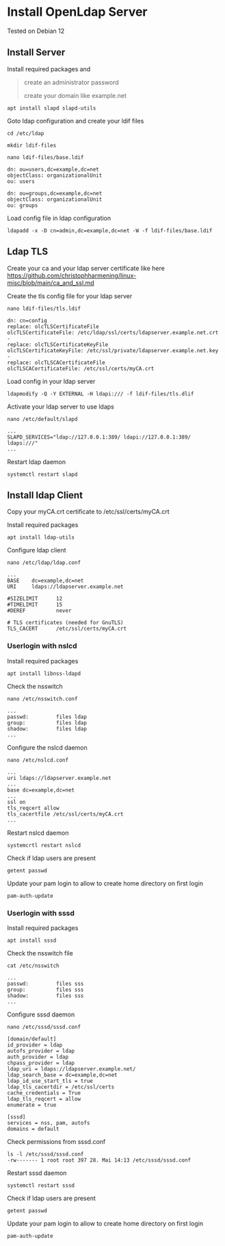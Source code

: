 # Install OpenLdap Server
Tested on Debian 12

## Install Server

Install required packages and 
> create an administrator password
> 
> create your domain like example.net
```
apt install slapd slapd-utils
```

Goto ldap configuration and create your ldif files
```
cd /etc/ldap
```
```
mkdir ldif-files
```
```
nano ldif-files/base.ldif
```
```
dn: ou=users,dc=example,dc=net
objectClass: organizationalUnit
ou: users
 
dn: ou=groups,dc=example,dc=net
objectClass: organizationalUnit
ou: groups
```

Load config file in ldap configuration
```
ldapadd -x -D cn=admin,dc=example,dc=net -W -f ldif-files/base.ldif
```

## Ldap TLS
Create your ca and your ldap server certificate like here
https://github.com/christophharmening/linux-misc/blob/main/ca_and_ssl.md

Create the tls config file for your ldap server
```
nano ldif-files/tls.ldif
```
```
dn: cn=config
replace: olcTLSCertificateFile
olcTLSCertificateFile: /etc/ldap/ssl/certs/ldapserver.example.net.crt
-
replace: olcTLSCertificateKeyFile
olcTLSCertificateKeyFile: /etc/ssl/private/ldapserver.example.net.key
-
replace: olcTLSCACertificateFile
olcTLSCACertificateFile: /etc/ssl/certs/myCA.crt
```

Load config in your ldap server
```
ldapmodify -Q -Y EXTERNAL -H ldapi:/// -f ldif-files/tls.dlif
```

Activate your ldap server to use ldaps
```
nano /etc/default/slapd
```
```
...
SLAPD_SERVICES="ldap://127.0.0.1:389/ ldapi://127.0.0.1:389/ ldaps:///"
...
```

Restart ldap daemon
```
systemctl restart slapd
```

## Install ldap Client

Copy your myCA.crt certificate to /etc/ssl/certs/myCA.crt

Install required packages
```
apt install ldap-utils
```

Configure ldap client
```
nano /etc/ldap/ldap.conf
```
```
...
BASE    dc=example,dc=net
URI     ldaps://ldapserver.example.net
 
#SIZELIMIT      12
#TIMELIMIT      15
#DEREF          never
 
# TLS certificates (needed for GnuTLS)
TLS_CACERT      /etc/ssl/certs/myCA.crt
```

### Userlogin with nslcd
Install required packages
```
apt install libnss-ldapd
```

Check the nsswitch
```
nano /etc/nsswitch.conf
```
```
...
passwd:         files ldap
group:          files ldap
shadow:         files ldap
...
```

Configure the nslcd daemon
```
nano /etc/nslcd.conf
```
```
...
uri ldaps://ldapserver.example.net
...
base dc=example,dc=net
...
ssl on
tls_reqcert allow
tls_cacertfile /etc/ssl/certs/myCA.crt
...
```
Restart nslcd daemon
```
systemcrtl restart nslcd
```

Check if ldap users are present
```
getent passwd
```

Update your pam login to allow to create home directory on first login
```
pam-auth-update
```

### Userlogin with sssd
Install required packages
```
apt install sssd
```

Check the nsswitch file
```
cat /etc/nsswitch
```
```
...
passwd:         files sss
group:          files sss
shadow:         files sss
...
```

Configure sssd daemon
```
nano /etc/sssd/sssd.conf
```
```                                                                                            
[domain/default]
id_provider = ldap
autofs_provider = ldap
auth_provider = ldap
chpass_provider = ldap
ldap_uri = ldaps://ldapserver.example.net/
ldap_search_base = dc=example,dc=net
ldap_id_use_start_tls = true
ldap_tls_cacertdir = /etc/ssl/certs
cache_credentials = True
ldap_tls_reqcert = allow
enumerate = true

[sssd]
services = nss, pam, autofs
domains = default
```

Check permissions from sssd.conf
```
ls -l /etc/sssd/sssd.conf
-rw------- 1 root root 397 28. Mai 14:13 /etc/sssd/sssd.conf
```
Restart sssd daemon
```
systemctl restart sssd
```

Check if ldap users are present
```
getent passwd
```

Update your pam login to allow to create home directory on first login
```
pam-auth-update
```


